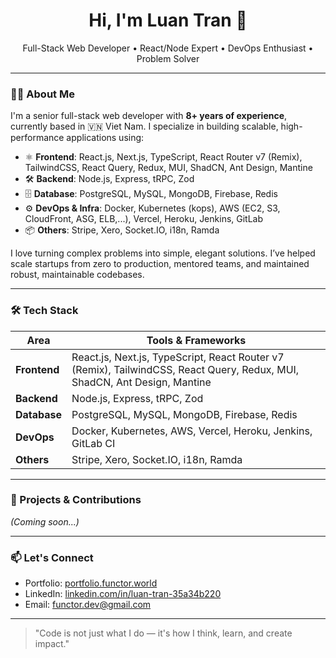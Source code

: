 <h1 align="center">Hi, I'm Luan Tran 👋</h1>

<p align="center">
  Full-Stack Web Developer • React/Node Expert • DevOps Enthusiast • Problem Solver
</p>

---

### 👨‍💻 About Me

I'm a senior full-stack web developer with **8+ years of experience**, currently based in 🇻🇳 Viet Nam. I specialize in building scalable, high-performance applications using:

- ⚛️ **Frontend**: React.js, Next.js, TypeScript, React Router v7 (Remix), TailwindCSS, React Query, Redux, MUI, ShadCN, Ant Design, Mantine  
- 🛠️ **Backend**: Node.js, Express, tRPC, Zod  
- 🗄️ **Database**: PostgreSQL, MySQL, MongoDB, Firebase, Redis
- ⚙️ **DevOps & Infra**: Docker, Kubernetes (kops), AWS (EC2, S3, CloudFront, ASG, ELB,...), Vercel, Heroku, Jenkins, GitLab
- 📦 **Others**: Stripe, Xero, Socket.IO, i18n, Ramda

I love turning complex problems into simple, elegant solutions. I’ve helped scale startups from zero to production, mentored teams, and maintained robust, maintainable codebases.

---

### 🛠️ Tech Stack

| Area           | Tools & Frameworks |
|----------------|--------------------|
| **Frontend**   | React.js, Next.js, TypeScript, React Router v7 (Remix), TailwindCSS, React Query, Redux, MUI, ShadCN, Ant Design, Mantine |
| **Backend**    | Node.js, Express, tRPC, Zod |
| **Database**   | PostgreSQL, MySQL, MongoDB, Firebase, Redis |
| **DevOps**     | Docker, Kubernetes, AWS, Vercel, Heroku, Jenkins, GitLab CI |
| **Others**     | Stripe, Xero, Socket.IO, i18n, Ramda |

---

### 🚀 Projects & Contributions

_(Coming soon...)_

---

### 📫 Let's Connect

- Portfolio: [portfolio.functor.world](https://portfolio.functor.world)
- LinkedIn: [linkedin.com/in/luan-tran-35a34b220](https://www.linkedin.com/in/luan-tran-35a34b220/)
- Email: [functor.dev@gmail.com](mailto:functor.dev@gmail.com)

---

> "Code is not just what I do — it's how I think, learn, and create impact."
